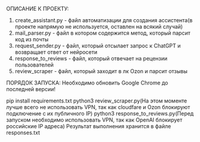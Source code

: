 ОПИСАНИЕ К ПРОЕКТУ:
1. create_assistant.py - файл автоматизации для создания ассистента(в проекте напрямую не используется, оставлен на всякий случай)
2. mail_parser.py - файл в котором содержится метод, который парсит код из почты
3. request_sender.py - файл, который отсылает запрос к ChatGPT и возвращает ответ от нейросети
4. response_to_reviews - файл, который отвечает на рецензии пользователей
5. review_scraper - файл, который заходит в лк Ozon и парсит отзывы

ПОРЯДОК ЗАПУСКА:
Необходимо обновить Google Chrome до последней версии!

pip install requirements.txt
python3 review_scraper.py(На этом моменте лучше всего не использовать VPN, так как cloudfare и Ozon блокируют подключение с их публичного IP)
python3 response_to_reviews.py(Перед запуском необходимо использовать VPN, так как OpenAI блокирует российские IP адреса)
Результат выполнения хранится в файле responses.txt